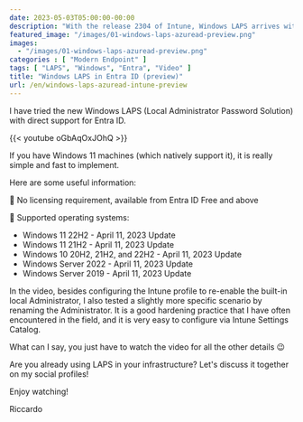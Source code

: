```yaml
---
date: 2023-05-03T05:00:00-00:00
description: "With the release 2304 of Intune, Windows LAPS arrives with direct support for Entra ID, a highly anticipated feature. Let's see how to implement it and how it works."
featured_image: "/images/01-windows-laps-azuread-preview.png"
images:
  - "/images/01-windows-laps-azuread-preview.png"
categories : [ "Modern Endpoint" ]
tags: [ "LAPS", "Windows", "Entra", "Video" ]
title: "Windows LAPS in Entra ID (preview)"
url: /en/windows-laps-azuread-intune-preview
---
```

I have tried the new Windows LAPS (Local Administrator Password Solution) with direct support for Entra ID.

{{< youtube oGbAqOxJOhQ >}}

If you have Windows 11 machines (which natively support it), it is really simple and fast to implement.

Here are some useful information:

📌 No licensing requirement, available from Entra ID Free and above

📌 Supported operating systems:
- Windows 11 22H2 - April 11, 2023 Update
- Windows 11 21H2 - April 11, 2023 Update
- Windows 10 20H2, 21H2, and 22H2 - April 11, 2023 Update
- Windows Server 2022 - April 11, 2023 Update
- Windows Server 2019 - April 11, 2023 Update

In the video, besides configuring the Intune profile to re-enable the built-in local Administrator, I also tested a slightly more specific scenario by renaming the Administrator. It is a good hardening practice that I have often encountered in the field, and it is very easy to configure via Intune Settings Catalog.

What can I say, you just have to watch the video for all the other details 😉

Are you already using LAPS in your infrastructure? Let's discuss it together on my social profiles!

Enjoy watching!

Riccardo